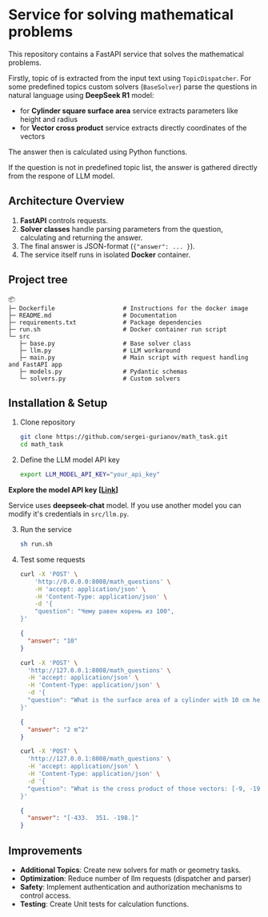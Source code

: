 # Service for solving mathematical problems

This repository contains a FastAPI service that solves the mathematical problems.

Firstly, topic of is extracted from the input text using `TopicDispatcher`.
For some predefined topics custom solvers (`BaseSolver`) parse the questions in natural language using **DeepSeek R1** model:
- for **Cylinder square surface area** service extracts parameters like height and radius
- for **Vector cross product** service extracts directly coordinates of the vectors

The answer then is calculated using Python functions.

If the question is not in predefined topic list, the answer is gathered directly from the respone of LLM model.


## Architecture Overview

1. **FastAPI** controls requests.
2. **Solver classes** handle parsing parameters from the question, calculating and returning the answer.
3. The final answer is JSON-format (`{"answer": ... }`).
4. The service itself runs in isolated **Docker** container.


## Project tree
```
📦 
├─ Dockerfile                   # Instructions for the docker image
├─ README.md                    # Documentation
├─ requirements.txt             # Package dependencies
├─ run.sh                       # Docker container run script
└─ src
   ├─ base.py                   # Base solver class
   ├─ llm.py                    # LLM workaround
   ├─ main.py                   # Main script with request handling and FastAPI app
   ├─ models.py                 # Pydantic schemas
   └─ solvers.py                # Custom solvers
```

## Installation & Setup

1. Clone repository

    ```bash
    git clone https://github.com/sergei-gurianov/math_task.git
    cd math_task
    ```

2. Define the LLM model API key

    ```bash
    export LLM_MODEL_API_KEY="your_api_key"
    ```
  **Explore the model API key [[Link](https://platform.deepseek.com/)]**

Service uses **deepseek-chat** model. If you use another model you can modify it's credentials in `src/llm.py`.

3. Run the service

    ```bash
    sh run.sh
    ```

4. Test some requests

    ```bash
    curl -X 'POST' \
        'http://0.0.0.0:8008/math_questions' \
        -H 'accept: application/json' \
        -H 'Content-Type: application/json' \
        -d '{
        "question": "Чему равен корень из 100",
    }'
    ```
    ```json
    {
      "answer": "10"
    }
    ```

    ```bash
    curl -X 'POST' \
      'http://127.0.0.1:8008/math_questions' \
      -H 'accept: application/json' \
      -H 'Content-Type: application/json' \
      -d '{
      "question": "What is the surface area of a cylinder with 10 cm height and 60 cm radius?"
    }'
    ```
    ```json
    {
      "answer": "2 m^2"
    }
    ```
  
    ```bash
    curl -X 'POST' \
      'http://127.0.0.1:8008/math_questions' \
      -H 'accept: application/json' \
      -H 'Content-Type: application/json' \
      -d '{
      "question": "What is the cross product of those vectors: [-9, -19, -14] ⨯ [-18, -16, 11]?"
    }'
    ```
    ```json
    {
      "answer": "[-433.  351. -198.]"
    }
    ```

## Improvements

- **Additional Topics**: Create new solvers for math or geometry tasks.
- **Optimization**: Reduce number of llm requests (dispatcher and parser)
- **Safety**: Implement authentication and authorization mechanisms to control access.
- **Testing**: Create Unit tests for calculation functions.